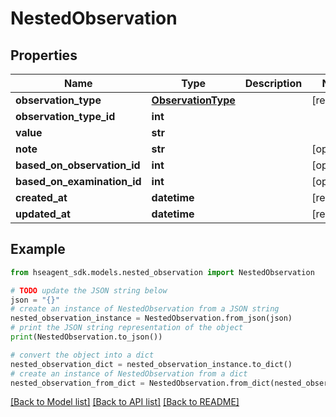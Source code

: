 # NestedObservation


## Properties

Name | Type | Description | Notes
------------ | ------------- | ------------- | -------------
**observation_type** | [**ObservationType**](ObservationType.md) |  | [readonly] 
**observation_type_id** | **int** |  | 
**value** | **str** |  | 
**note** | **str** |  | [optional] 
**based_on_observation_id** | **int** |  | [optional] 
**based_on_examination_id** | **int** |  | [optional] 
**created_at** | **datetime** |  | [readonly] 
**updated_at** | **datetime** |  | [readonly] 

## Example

```python
from hseagent_sdk.models.nested_observation import NestedObservation

# TODO update the JSON string below
json = "{}"
# create an instance of NestedObservation from a JSON string
nested_observation_instance = NestedObservation.from_json(json)
# print the JSON string representation of the object
print(NestedObservation.to_json())

# convert the object into a dict
nested_observation_dict = nested_observation_instance.to_dict()
# create an instance of NestedObservation from a dict
nested_observation_from_dict = NestedObservation.from_dict(nested_observation_dict)
```
[[Back to Model list]](../README.md#documentation-for-models) [[Back to API list]](../README.md#documentation-for-api-endpoints) [[Back to README]](../README.md)


